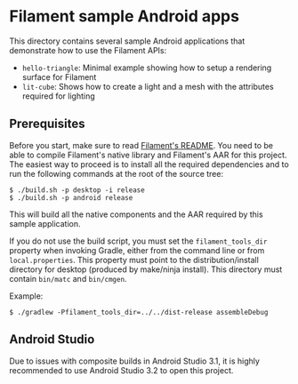 # Filament sample Android apps

This directory contains several sample Android applications that demonstrate how to use the
Filament APIs:

-  `hello-triangle`: Minimal example showing how to setup a rendering surface for Filament
-  `lit-cube`: Shows how to create a light and a mesh with the attributes required for lighting

## Prerequisites

Before you start, make sure to read [Filament's README](../../README.md). You need to be able to
compile Filament's native library and Filament's AAR for this project. The easiest way to proceed
is to install all the required dependencies and to run the following commands at the root of the
source tree:

```
$ ./build.sh -p desktop -i release
$ ./build.sh -p android release
```

This will build all the native components and the AAR required by this sample application.

If you do not use the build script, you must set the `filament_tools_dir` property when invoking
Gradle, either from the command line or from `local.properties`. This property must point to the
distribution/install directory for desktop (produced by make/ninja install). This directory must
contain `bin/matc` and `bin/cmgen`.

Example:
```
$ ./gradlew -Pfilament_tools_dir=../../dist-release assembleDebug
```

## Android Studio

Due to issues with composite builds in Android Studio 3.1, it is highly recommended to use
Android Studio 3.2 to open this project.
